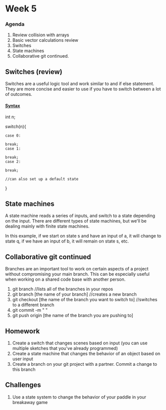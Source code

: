 # Week 5 

### Agenda 
1. Review collision with arrays 
2. Basic vector calculations review
3. Switches 
4. State machines 
5. Collaborative git continued. 


## Switches (review)
Switches are a useful logic tool and work similar to and if else statement. They are more concise and easier to use if you have to switch between a lot of outcomes. 

#### [Syntax](https://processing.org/reference/switch.html "") 

int n;

switch(n){ 

	case 0: 

	break; 
	case 1: 

	break; 
	case 2: 

	break; 
	
	//can also set up a default state 
}



## State machines 
A state machine reads a series of inputs, and switch to a state depending on the input. There are different types of state machines, but we'll be dealing mainly with finite state machines. 

[](https://i0.wp.com/blog.markshead.com/wp-content/uploads/2011/02/simple-state-machine.png?zoom=2&resize=304%2C183&ssl=1) 

In this example, if we start on state s and have an input of a, it will change to state q, if we have an input of b, it will remain on state s, etc. 



## Collaborative git continued 
Branches are an important tool to work on certain aspects of a project without compromising your main branch. This can be especially useful when working on a shared code base with another person. 

1. git branch //lists all of the branches in your repos
2. git branch [the name of your branch] //creates a new branch
3. git checkout [the name of the branch you want to switch to] //switches to a different branch 
4. git commit -m " "
5. git push origin [the name of the branch you are pushing to]



## Homework 
1. Create a switch that changes scenes based on input (you can use multiple sketches that you've already programmed)
2. Create a state machine that changes the behavior of an object based on user input 
3. Create a branch on your git project with a partner. Commit a change to this branch 

## Challenges 
1. Use a state system to change the behavior of your paddle in your breakaway game 






